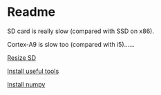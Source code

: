 # Readme

SD card is really slow (compared with SSD on x86).

Cortex-A9 is slow too (compared with i5)......

[Resize SD](resize_sd.md)

[Install useful tools](install_useful_tools.md)

[Install numpy](install_numpy.md)
